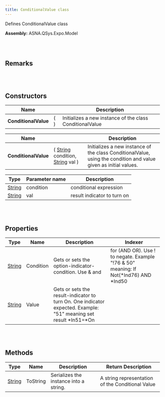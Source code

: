 ```yaml
---
title: ConditionalValue class
---
```


Defines ConditionalValue class

**Assembly:** ASNA.QSys.Expo.Model

<br>
<br>

## Remarks

<br>
<br>

## Constructors

| Name |  | Description 
| --- | --- | --- 
| **ConditionalValue** | (  ) | Initializes a new instance of the class ConditionalValue


| Name |  | Description 
| --- | --- | --- 
| **ConditionalValue** | ( [String](https://docs.microsoft.com/en-us/dotnet/api/system.string?view=net-5.0) condition, [String](https://docs.microsoft.com/en-us/dotnet/api/system.string?view=net-5.0) val ) | Initializes a new instance of the class ConditionalValue, using the condition and value given as initial values.


| Type | Parameter name | Description
| --- | --- | ---
| [String](https://docs.microsoft.com/en-us/dotnet/api/system.string?view=net-5.0) | condition | conditional expression 
| [String](https://docs.microsoft.com/en-us/dotnet/api/system.string?view=net-5.0) | val | result indicator to turn on 


<br>
<br>

## Properties

| Type | Name | Description | Indexer
| --- | --- | --- | --- 
| [String](https://docs.microsoft.com/en-us/dotnet/api/system.string?view=net-5.0) | Condition | Gets or sets the option-indicator-condition. Use & and | for (AND OR). Use ! to negate. Example "!76 & 50" meaning: If Not(*Ind76) AND *Ind50 | 
| [String](https://docs.microsoft.com/en-us/dotnet/api/system.string?view=net-5.0) | Value | Gets or sets the result-indicator to turn On. One indicator expected. Example: "51" meaning set result *In51=*On | 

<br>
<br>

## Methods

| Type | Name | Description | Return Description 
| --- | --- | --- | --- 
| [String](https://docs.microsoft.com/en-us/dotnet/api/system.string?view=net-5.0) | ToString | Serializes the instance into a string. | A string representation of the Conditional Value

<br>
<br>


